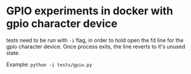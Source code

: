 # GPIO experiments in docker with gpio character device

tests need to be run with `-i` flag, in order to hold open the fd line
for the gpio character device. Once process exits, the line reverts
to it's unused state.

Example: 
`python -i tests/gpio.py`